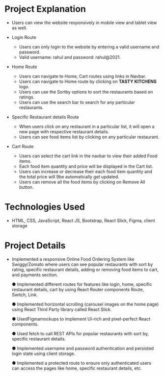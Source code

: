 # Project Explanation
  - Users can view the website responsively in mobile view and tablet view as well.
  
  - Login Route
    - Users can only login to the website by entering a valid username and password.
    - Valid username: rahul and password: rahul@2021.
    
  - Home Route
    - Users can navigate to Home, Cart routes using links in Navbar.
    - Users can navigate to Home route by clicking on **TASTY KITCHENS** logo.
    - Users can use the Sortby options to sort the restaurants based on ratings.
    - Users can use the search bar to search for any particular restaurants.
   
  - Specific Restaurant details Route
    - When users click on any restaurant in a particular list, it will open a new page with respective restaurant details.
    - Users can see food items list by clicking on any particular restaurant.
   
  - Cart Route
    - Users can select the cart link in the navbar to view their added Food items.
    - Each food item quantity and price will be displayed in the Cart list.
    - Users can increase or decrease their each food item quantity and the total price will 9be automatically get updated.
    - Users can remove all the food items by clicking on Remove All button.

 
# Technologies Used
  - HTML, CSS, JavaScript, React JS, Bootstrap, React Slick, Figma, client storage

 
# Project Details
  - Implemented a responsive Online Food Ordering System like Swiggy/Zomato where users can see popular
    restaurants with sort by rating, specific restaurant details, adding or removing food items to cart, and payments
    section.
    
     ● Implemented different routes for features like login, home, specific restaurant details, cart by using
     React Router components Route, Switch, Link.
    
     ● Implemented horizontal scrolling (carousel images on the home page) using React Third Party library
     called React Slick.
    
     ● UsedFigmamockups to implement UI-rich and pixel-perfect React components.
    
     ● Used fetch to call REST APIs for popular restaurants with sort by, specific restaurant details.
    
     ● Implemented username and password authentication and persisted login state using client storage.
    
     ● Implemented a protected route to ensure only authenticated users can access the pages like home,
     specific restaurant details, etc.


